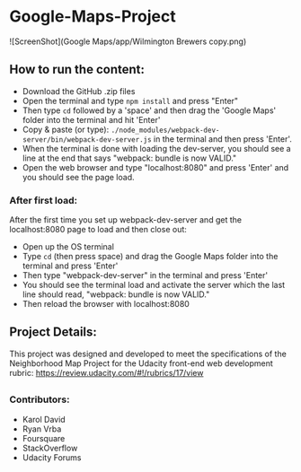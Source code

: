 # Google-Maps-Project
![ScreenShot](Google Maps/app/Wilmington Brewers copy.png)
## How to run the content:
* Download the GitHub .zip files
* Open the terminal and type `npm install` and press "Enter"
* Then type `cd` followed by a 'space' and then drag the 'Google Maps' folder into the terminal and hit 'Enter'
* Copy & paste (or type): `./node_modules/webpack-dev-server/bin/webpack-dev-server.js` in the terminal and then press 'Enter'.
* When the terminal is done with loading the dev-server, you should see a line at the end that says "webpack: bundle is now VALID."
* Open the web browser and type "localhost:8080" and press 'Enter' and you should see the page load.

### After first load:
After the first time you set up webpack-dev-server and get the localhost:8080 page to load and then close out:
* Open up the OS terminal
* Type `cd` (then press space) and drag the Google Maps folder into the terminal and press 'Enter'
* Then type "webpack-dev-server" in the terminal and press 'Enter'
* You should see the terminal load and activate the server which the last line should read, "webpack: bundle is now VALID."
* Then reload the browser with localhost:8080

## Project Details:
This project was designed and developed to meet the specifications of the Neighborhood Map Project for the Udacity front-end web development rubric: https://review.udacity.com/#!/rubrics/17/view
##
### Contributors:
* Karol David
* Ryan Vrba
* Foursquare
* StackOverflow
* Udacity Forums
